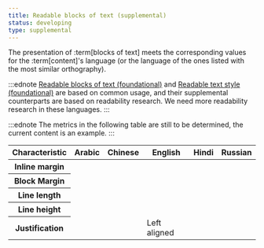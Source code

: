 ```yaml
---
title: Readable blocks of text (supplemental)
status: developing
type: supplemental
---
```


The presentation of :term[blocks of text] meets the corresponding values for the :term[content]'s language (or the language of the ones listed with the most similar orthography).

:::ednote
[Readable blocks of text (foundational)](#readable-blocks-of-text) and [Readable text style (foundational)](#readable-text-style) are based on common usage, and their supplemental counterparts are based on readability research. We need more readability research in these languages.
:::

:::ednote
The metrics in the following table are still to be determined, the current content is an example.
:::

<table class="data">
 <thead>
   <tr>
     <th scope="col">Characteristic</th>
     <th scope="col">Arabic</th>
     <th scope="col">Chinese</th>
     <th scope="col">English</th>
     <th scope="col">Hindi</th>
     <th scope="col">Russian</th>
   </tr>
   </thead>
   <tbody>
     <tr>
       <th scope="row">Inline margin</th>
       <td></td>
       <td></td>
       <td></td>
       <td></td>
       <td></td>
     </tr>
    <tr>
       <th scope="row">Block Margin</th>
       <td></td>
       <td></td>
       <td></td>
       <td></td>
       <td></td>
     </tr>  
     <tr>
       <th scope="row">Line length</th>
       <td></td>
       <td></td>
       <td></td>
       <td></td>
       <td></td>
     </tr>
     <tr>
       <th scope="row">Line height</th>
       <td></td>
       <td></td>
       <td></td>
       <td></td>
       <td></td>
     </tr>
     <tr>
       <th scope="row">Justification</th>
       <td></td>
       <td></td>
       <td>Left aligned</td>
       <td></td>
       <td></td>
     </tr>
    </tbody>
</table>
